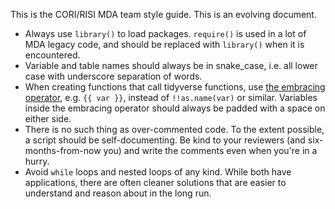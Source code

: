 This is the CORI/RISI MDA team style guide. This is an evolving document.

- Always use `library()` to load packages. `require()` is used in a lot of MDA legacy code, and should be replaced with `library()` when it is encountered.
- Variable and table names should always be in snake_case, i.e. all lower case with underscore separation of words.
- When creating functions that call tidyverse functions, use [the embracing operator](https://www.tidyverse.org/blog/2019/06/rlang-0-4-0/#a-simpler-interpolation-pattern-with), e.g. `{{ var }}`, instead of `!!as.name(var)` or similar. Variables inside the embracing operator should always be padded with a space on either side.
- There is no such thing as over-commented code. To the extent possible, a script should be self-documenting. Be kind to your reviewers (and six-months-from-now you) and write the comments even when you're in a hurry.
- Avoid `while` loops and nested loops of any kind. While both have applications, there are often cleaner solutions that are easier to understand and reason about in the long run.
